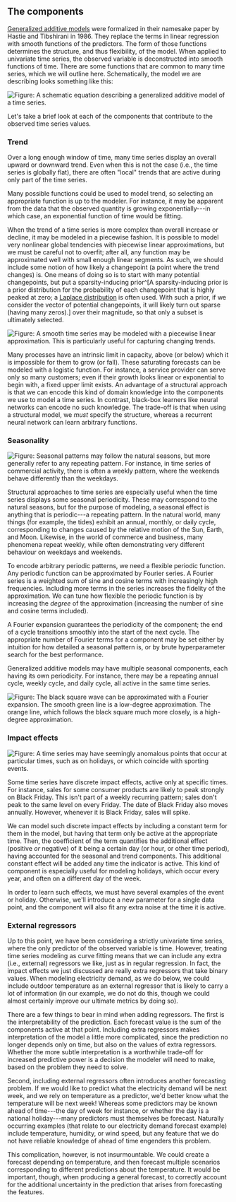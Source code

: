 ## The components

[Generalized additive models](https://projecteuclid.org/euclid.ss/1177013604) were formalized
in their namesake paper by Hastie and Tibshirani in 1986. They replace
the terms in linear regression with smooth functions of the predictors.
The form of those functions determines the structure, and thus
flexibility, of the model. When applied to univariate time series, the
observed variable is deconstructed into smooth functions of time. There
are some functions that are common to many time series, which we will
outline here. Schematically, the model we are describing looks something
like this:

![Figure: A schematic equation describing a generalized additive model of a time series.](figures/structural-eqn.png)

Let's take a brief look at each of the components that contribute to the
observed time series values.

### Trend

Over a long enough window of time, many time series display an overall
upward or downward trend. Even when this is not the case (i.e., the time
series is globally flat), there are often "local" trends that are active
during only part of the time series.

Many possible functions could be used to model trend, so selecting an
appropriate function is up to the modeler. For instance, it may be
apparent from the data that the observed quantity is growing
exponentially---in which case, an exponential function of time would be
fitting.

When the trend of a time series is more complex than overall increase or
decline, it may be modeled in a piecewise fashion. It is possible to
model very nonlinear global tendencies with piecewise linear
approximations, but we must be careful not to overfit; after all, any
function may be approximated well with small enough linear segments. As
such, we should include some notion of how likely a changepoint (a point
where the trend changes) is. One means of doing so is to start with many
potential changepoints, but put a sparsity-inducing prior^[A sparsity-inducing
prior is a prior distribution for the probability of each changepoint that is
highly peaked at zero; a
[Laplace distribution](https://en.wikipedia.org/wiki/Laplace_distribution)
is often used. With such a prior, if we consider the vector of potential
changepoints, it will likely turn out sparse (having many zeros).] over
their magnitude, so that only a subset is ultimately selected.


![Figure: A smooth time series may be modeled with a piecewise linear approximation. This is particularly useful for capturing changing trends.](/figures/ff16-04.png)

Many processes have an intrinsic limit in capacity, above (or below)
which it is impossible for them to grow (or fall). These saturating
forecasts can be modeled with a logistic function. For instance, a
service provider can serve only so many customers; even if their growth
looks linear or exponential to begin with, a fixed upper limit exists.
An advantage of a structural approach is that we can encode this kind of
domain knowledge into the components we use to model a time series. In
contrast, black-box learners like neural networks can encode no such
knowledge. The trade-off is that when using a structural model, we
*must* specify the structure, whereas a recurrent neural network can
learn arbitrary functions.

### Seasonality

![Figure: Seasonal patterns may follow the natural seasons, but more generally refer to any repeating pattern. For instance, in time series of commercial activity, there is often a weekly pattern, where the weekends behave differently than the weekdays.](/figures/ff16-05.png)

Structural approaches to time series are especially useful when the time
series displays some seasonal periodicity. These may correspond to the
natural seasons, but for the purpose of modeling, a seasonal effect is
anything that is periodic---a repeating pattern. In the natural world,
many things (for example, the tides) exhibit an annual, monthly, or
daily cycle, corresponding to changes caused by the relative motion of
the Sun, Earth, and Moon. Likewise, in the world of commerce and
business, many phenomena repeat weekly, while often demonstrating very
different behaviour on weekdays and weekends.

To encode arbitrary periodic patterns, we need a flexible periodic
function. Any periodic function can be approximated by Fourier series. A
Fourier series is a weighted sum of sine and cosine terms with
increasingly high frequencies. Including more terms in the series
increases the fidelity of the approximation. We can tune how flexible
the periodic function is by increasing the *degree* of the approximation
(increasing the number of sine and cosine terms included).

A Fourier expansion guarantees the periodicity of the component; the end
of a cycle transitions smoothly into the start of the next cycle. The
appropriate number of Fourier terms for a component may be set either by
intuition for how detailed a seasonal pattern is, or by brute
hyperparameter search for the best performance.

Generalized additive models may have multiple seasonal components, each
having its own periodicity. For instance, there may be a repeating
annual cycle, weekly cycle, and daily cycle, all active in the same time
series.

![Figure: The black square wave can be approximated with a Fourier expansion. The smooth green line is a low-degree approximation. The orange line, which follows the black square much more closely, is a high-degree approximation.](/figures/ff16-06.png)

### Impact effects

![Figure: A time series may have seemingly anomalous points that occur at particular times, such as on holidays, or which coincide with sporting events.](/figures/ff16-07.png)

Some time series have discrete impact effects, active only at specific
times. For instance, sales for some consumer products are likely to peak
strongly on Black Friday. This isn't part of a weekly recurring pattern;
sales don't peak to the same level on every Friday. The date of Black
Friday also moves annually. However, whenever it is Black Friday, sales
will spike.

We can model such discrete impact effects by including a constant term
for them in the model, but having that term only be active at the
appropriate time. Then, the coefficient of the term quantifies the
additional effect (positive *or* negative) of it being a certain day (or
hour, or other time period), having accounted for the seasonal and trend
components. This additional constant effect will be added any time the
indicator is active. This kind of component is especially useful for
modeling holidays, which occur every year, and often on a different day
of the week.

In order to learn such effects, we must have several examples of the
event or holiday. Otherwise, we'll introduce a new parameter for a
single data point, and the component will also fit any extra noise at
the time it is active.

### External regressors

Up to this point, we have been considering a strictly univariate time
series, where the only predictor of the observed variable is time.
However, treating time series modeling as curve fitting means that we
can include any extra (i.e., external) regressors we like, just as in
regular regression. In fact, the impact effects we just discussed are
really extra regressors that take binary values. When modeling
electricity demand, as we do below, we could include outdoor temperature
as an external regressor that is likely to carry a lot of information
(in our example, we do not do this, though we could almost certainly
improve our ultimate metrics by doing so).

There are a few things to bear in mind when adding regressors. The first
is the interpretability of the prediction. Each forecast value is the
sum of the components active at that point. Including extra regressors
makes interpretation of the model a little more complicated, since the
prediction no longer depends only on time, but also on the values of
extra regressors. Whether the more subtle interpretation is a worthwhile
trade-off for increased predictive power is a decision the modeler will
need to make, based on the problem they need to solve.

Second, including external regressors often introduces another
forecasting problem. If we would like to predict what the electricity
demand will be next week, and we rely on temperature as a predictor,
we'd better know what the temperature will be next week! Whereas some
predictors may be known ahead of time---the day of week for instance, or
whether the day is a national holiday---many predictors must themselves
be forecast. Naturally occurring examples (that relate to our
electricity demand forecast example) include temperature, humidity, or
wind speed, but any feature that we do not have reliable knowledge of
ahead of time engenders this problem.

This complication, however, is not insurmountable. We could create a
forecast depending on temperature, and then forecast multiple scenarios
corresponding to different predictions about the temperature. It would
be important, though, when producing a general forecast, to correctly
account for the additional uncertainty in the prediction that arises
from forecasting the features.
